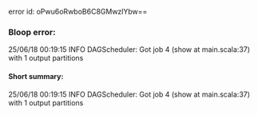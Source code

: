 error id: oPwu6oRwboB6C8GMwzlYbw==
### Bloop error:

25/06/18 00:19:15 INFO DAGScheduler: Got job 4 (show at main.scala:37) with 1 output partitions
#### Short summary: 

25/06/18 00:19:15 INFO DAGScheduler: Got job 4 (show at main.scala:37) with 1 output partitions